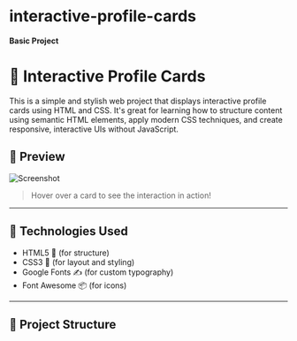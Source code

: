 ﻿# interactive-profile-cards

**Basic Project**


# 🌟 Interactive Profile Cards

This is a simple and stylish web project that displays interactive profile cards using HTML and CSS. It's great for learning how to structure content using semantic HTML elements, apply modern CSS techniques, and create responsive, interactive UIs without JavaScript.

## 📸 Preview

![Screenshot](./assets/images/preview.png)

> Hover over a card to see the interaction in action!

---

## 🧰 Technologies Used

- HTML5 🧱 (for structure)
- CSS3 🎨 (for layout and styling)
- Google Fonts ✍️ (for custom typography)
- Font Awesome 📦 (for icons)

---

## 📁 Project Structure





